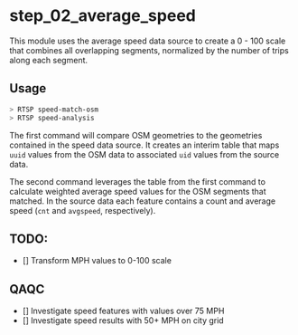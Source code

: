 # step_02_average_speed

This module uses the average speed data source
to create a 0 - 100 scale that combines all overlapping
segments, normalized by the number of trips along each segment.

## Usage

```bash
> RTSP speed-match-osm
> RTSP speed-analysis
```

The first command will compare OSM geometries to the geometries contained in the speed data source. It creates an interim table that maps `uuid` values from the OSM data to associated `uid` values from the source data.

The second command leverages the table from the first command to calculate weighted average speed values for the OSM segments that matched. In the source data each feature contains a count and average speed (`cnt` and `avgspeed`, respectively).

## TODO:

- [] Transform MPH values to 0-100 scale

## QAQC

- [] Investigate speed features with values over 75 MPH
- [] Investigate speed results with 50+ MPH on city grid
